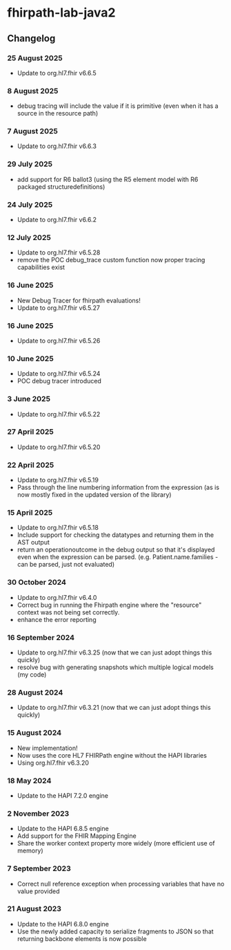 # fhirpath-lab-java2

## Changelog

### 25 August 2025
* Update to org.hl7.fhir v6.6.5

### 8 August 2025
* debug tracing will include the value if it is primitive (even when it has a source in the resource path)

### 7 August 2025
* Update to org.hl7.fhir v6.6.3

### 29 July 2025
* add support for R6 ballot3 (using the R5 element model with R6 packaged structuredefinitions)

### 24 July 2025
* Update to org.hl7.fhir v6.6.2

### 12 July 2025
* Update to org.hl7.fhir v6.5.28
* remove the POC debug_trace custom function now proper tracing capabilities exist

### 16 June 2025
* New Debug Tracer for fhirpath evaluations!
* Update to org.hl7.fhir v6.5.27

### 16 June 2025
* Update to org.hl7.fhir v6.5.26

### 10 June 2025
* Update to org.hl7.fhir v6.5.24
* POC debug tracer introduced

### 3 June 2025
* Update to org.hl7.fhir v6.5.22

### 27 April 2025
* Update to org.hl7.fhir v6.5.20

### 22 April 2025
* Update to org.hl7.fhir v6.5.19
* Pass through the line numbering information from the expression (as is now mostly fixed in the updated version of the library)

### 15 April 2025
* Update to org.hl7.fhir v6.5.18
* Include support for checking the datatypes and returning them in the AST output
* return an operationoutcome in the debug output so that it's displayed even when the expression can be parsed.
   (e.g. Patient.name.families - can be parsed, just not evaluated)

### 30 October 2024
* Update to org.hl7.fhir v6.4.0
* Correct bug in running the Fhirpath engine where the "resource" context was not being set correctly.
* enhance the error reporting

### 16 September 2024
* Update to org.hl7.fhir v6.3.25 (now that we can just adopt things this quickly)
* resolve bug with generating snapshots which multiple logical models (my code)

### 28 August 2024
* Update to org.hl7.fhir v6.3.21 (now that we can just adopt things this quickly)

### 15 August 2024
* New implementation! 
* Now uses the core HL7 FHIRPath engine without the HAPI libraries
* Using org.hl7.fhir v6.3.20

### 18 May 2024
* Update to the HAPI 7.2.0 engine

### 2 November 2023
* Update to the HAPI 6.8.5 engine
* Add support for the FHIR Mapping Engine
* Share the worker context property more widely (more efficient use of memory)

### 7 September 2023
* Correct null reference exception when processing variables that have no value provided

### 21 August 2023
* Update to the HAPI 6.8.0 engine
* Use the newly added capacity to serialize fragments to JSON so that returning backbone elements is now possible
